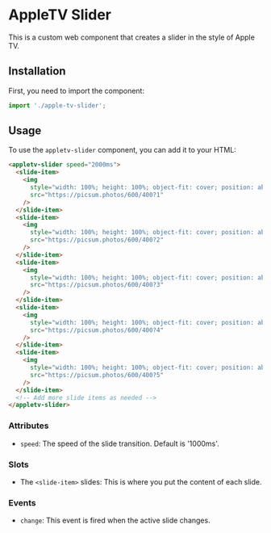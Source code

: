 # AppleTV Slider

This is a custom web component that creates a slider in the style of Apple TV.

## Installation

First, you need to import the component:

```typescript
import './apple-tv-slider';
```

## Usage

To use the `appletv-slider` component, you can add it to your HTML:

```html
<appletv-slider speed="2000ms">
  <slide-item>
    <img
      style="width: 100%; height: 100%; object-fit: cover; position: absolute; top: 0; left: 0;"
      src="https://picsum.photos/600/400?1"
    />
  </slide-item>
  <slide-item>
    <img
      style="width: 100%; height: 100%; object-fit: cover; position: absolute; top: 0; left: 0;"
      src="https://picsum.photos/600/400?2"
    />
  </slide-item>
  <slide-item>
    <img
      style="width: 100%; height: 100%; object-fit: cover; position: absolute; top: 0; left: 0;"
      src="https://picsum.photos/600/400?3"
    />
  </slide-item>
  <slide-item>
    <img
      style="width: 100%; height: 100%; object-fit: cover; position: absolute; top: 0; left: 0;"
      src="https://picsum.photos/600/400?4"
    />
  </slide-item>
  <slide-item>
    <img
      style="width: 100%; height: 100%; object-fit: cover; position: absolute; top: 0; left: 0;"
      src="https://picsum.photos/600/400?5"
    />
  </slide-item>
  <!-- Add more slide items as needed -->
</appletv-slider>
```

### Attributes

- `speed`: The speed of the slide transition. Default is '1000ms'.

### Slots

- The `<slide-item>` slides: This is where you put the content of each slide.

### Events

- `change`: This event is fired when the active slide changes.
